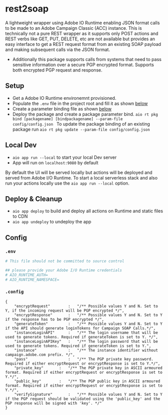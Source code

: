 # rest2soap

A lightweight wrapper using Adobe IO Runtime enabling JSON format calls to be made to an Adobe Campaign Classic (ACC) instance.
This is technically not a pure REST wrapper as it supports only POST actions and REST verbs like GET, PUT, DELETE, etc are not available but provides an easy interface to get a REST request format from an existing SOAP payload and making subsequent calls via the JSON format.

- Additionally this package supports calls from systems that need to pass sensitive information over a secure PGP encrypted format. Supports both encrypted PGP request and response.

## Setup

- Get a Adobe IO Runtime environemnt provisioned.
- Populate the `.env` file in the project root and fill it as shown [below](#env)
- Create a parameter binding file as shown [below](#config)
- Deploy the package and create a package parameter bind.
```aio rt pkg bind [packagename] [bindpackagename] --param-file config/config.json ```
To update the package binding of an existing package run
```aio rt pkg update --param-file config/config.json```

## Local Dev

- `aio app run --local` to start your local Dev server
- App will run on `localhost:9080` by default

By default the UI will be served locally but actions will be deployed and served from Adobe I/O Runtime. To start a
local serverless stack and also run your actions locally use the `aio app run --local` option.

## Deploy & Cleanup

- `aio app deploy` to build and deploy all actions on Runtime and static files to CDN
- `aio app undeploy` to undeploy the app

## Config

### `.env`

```bash
# This file should not be committed to source control

## please provide your Adobe I/O Runtime credentials
# AIO_RUNTIME_AUTH=
# AIO_RUNTIME_NAMESPACE=
```

### `.config`

```
{
	"encryptRequest"		:	"/** Possible values Y and N. Set to Y, if the incoming request will be PGP encrypted */", 
	"encryptResponse"		: 	"/** Possible values Y and N. Set to Y if the response has to be PGP encrypted */",
	"generateToken"			:	"/** Possible values Y and N. Set to Y if the API should generate loginTokens for Campaign SOAP Calls.*/",
	"instanceLoginAPI"		: 	"/** The login username that will be used to generate tokens. Required if generateToken is set to Y. */",
	"instanceLoginAPIKey"	: 	"/** The login password that will be used to generate tokens. Required if generateToken is set to Y.",
	"instance"				:	"/** The instance identifier without campaign.adobe.com prefix. */",
	"pass"					:	"/** The PGP private key password. Required if either encryptRequest or encryptResponse is set to Y.*/",
	"private_key"		:	"/** The PGP private key in ASCII armoured format. Required if either encryptRequest or encryptResponse is set to Y.*/",
	"public_key"		:	"/** The PGP public key in ASCII armoured format. Required if either encryptRequest or encryptResponse is set to Y.*/",
	"verifySignature"		: 	"/** Possible values Y and N. Set to Y if the PGP request should be validated using the 'public_key' and the PGP response will be signed with 'key'. */"
}
```
